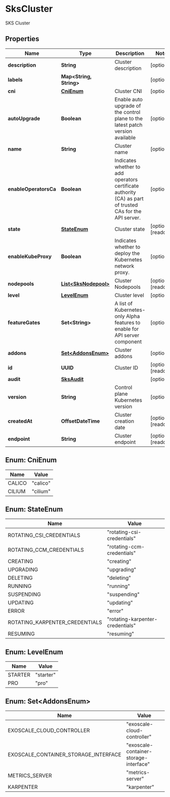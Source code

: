 

# SksCluster

SKS Cluster

## Properties

| Name | Type | Description | Notes |
|------------ | ------------- | ------------- | -------------|
|**description** | **String** | Cluster description |  [optional] |
|**labels** | **Map&lt;String, String&gt;** |  |  [optional] |
|**cni** | [**CniEnum**](#CniEnum) | Cluster CNI |  [optional] |
|**autoUpgrade** | **Boolean** | Enable auto upgrade of the control plane to the latest patch version available |  [optional] |
|**name** | **String** | Cluster name |  [optional] |
|**enableOperatorsCa** | **Boolean** | Indicates whether to add operators certificate authority (CA) as part of trusted CAs for the API server. |  [optional] |
|**state** | [**StateEnum**](#StateEnum) | Cluster state |  [optional] [readonly] |
|**enableKubeProxy** | **Boolean** | Indicates whether to deploy the Kubernetes network proxy. |  [optional] |
|**nodepools** | [**List&lt;SksNodepool&gt;**](SksNodepool.md) | Cluster Nodepools |  [optional] [readonly] |
|**level** | [**LevelEnum**](#LevelEnum) | Cluster level |  [optional] |
|**featureGates** | **Set&lt;String&gt;** | A list of Kubernetes-only Alpha features to enable for API server component |  [optional] |
|**addons** | [**Set&lt;AddonsEnum&gt;**](#Set&lt;AddonsEnum&gt;) | Cluster addons |  [optional] |
|**id** | **UUID** | Cluster ID |  [optional] [readonly] |
|**audit** | [**SksAudit**](SksAudit.md) |  |  [optional] |
|**version** | **String** | Control plane Kubernetes version |  [optional] |
|**createdAt** | **OffsetDateTime** | Cluster creation date |  [optional] [readonly] |
|**endpoint** | **String** | Cluster endpoint |  [optional] [readonly] |



## Enum: CniEnum

| Name | Value |
|---- | -----|
| CALICO | &quot;calico&quot; |
| CILIUM | &quot;cilium&quot; |



## Enum: StateEnum

| Name | Value |
|---- | -----|
| ROTATING_CSI_CREDENTIALS | &quot;rotating-csi-credentials&quot; |
| ROTATING_CCM_CREDENTIALS | &quot;rotating-ccm-credentials&quot; |
| CREATING | &quot;creating&quot; |
| UPGRADING | &quot;upgrading&quot; |
| DELETING | &quot;deleting&quot; |
| RUNNING | &quot;running&quot; |
| SUSPENDING | &quot;suspending&quot; |
| UPDATING | &quot;updating&quot; |
| ERROR | &quot;error&quot; |
| ROTATING_KARPENTER_CREDENTIALS | &quot;rotating-karpenter-credentials&quot; |
| RESUMING | &quot;resuming&quot; |



## Enum: LevelEnum

| Name | Value |
|---- | -----|
| STARTER | &quot;starter&quot; |
| PRO | &quot;pro&quot; |



## Enum: Set&lt;AddonsEnum&gt;

| Name | Value |
|---- | -----|
| EXOSCALE_CLOUD_CONTROLLER | &quot;exoscale-cloud-controller&quot; |
| EXOSCALE_CONTAINER_STORAGE_INTERFACE | &quot;exoscale-container-storage-interface&quot; |
| METRICS_SERVER | &quot;metrics-server&quot; |
| KARPENTER | &quot;karpenter&quot; |



